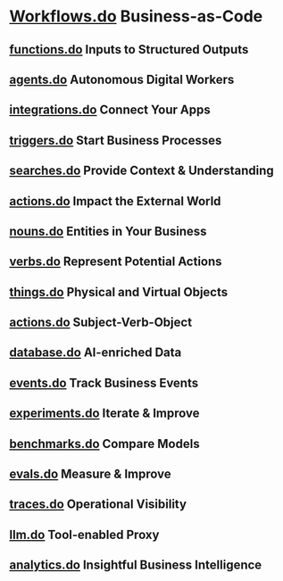 # [Workflows.do](https://workflows.do) Business-as-Code



## [functions.do](https://functions.do) Inputs to Structured Outputs



## [agents.do](https://agents.do) Autonomous Digital Workers



## [integrations.do](https://integrations.do) Connect Your Apps



## [triggers.do](https://triggers.do) Start Business Processes



## [searches.do](https://searches.do) Provide Context & Understanding



## [actions.do](https://actions.do) Impact the External World


## [nouns.do](https://nouns.do) Entities in Your Business


## [verbs.do](https://verbs.do) Represent Potential Actions


## [things.do](https://things.do) Physical and Virtual Objects


## [actions.do](https://actions.do) Subject-Verb-Object


## [database.do](https://database.do) AI-enriched Data


## [events.do](https://events.do) Track Business Events


## [experiments.do](https://experiments.do) Iterate & Improve


## [benchmarks.do](https://benchmarks.do) Compare Models


## [evals.do](https://evals.do) Measure & Improve


## [traces.do](https://traces.do) Operational Visibility


## [llm.do](https://llm.do) Tool-enabled Proxy



## [analytics.do](https://analytics.do) Insightful Business Intelligence


